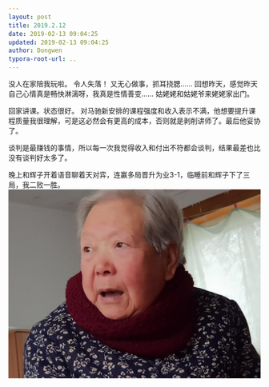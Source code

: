 ```yaml
---
layout: post
title: 2019.2.12
date: 2019-02-13 09:04:25
updated: 2019-02-13 09:04:25
author: Dongwen
typora-root-url: ..
---
```




没人在家陪我玩啦。
令人失落！
又无心做事，抓耳挠腮……
回想昨天，感觉昨天自己心情真是畅快淋漓呀，我真是性情善变……
姑姥姥和姑姥爷来姥姥家出门。

回家讲课。状态很好。
对马驰新安排的课程强度和收入表示不满，他想要提升课程质量我很理解，可是这必然会有更高的成本，否则就是剥削讲师了。最后他妥协了。

谈判是最赚钱的事情，所以每一次我觉得收入和付出不符都会谈判，结果最差也比没有谈判好太多了。

晚上和辉子开着语音聊着天对弈，连赢多局晋升为业3-1，临睡前和辉子下了三局，我二败一胜。 ![](/img/in-post/x58037968.jpg)

